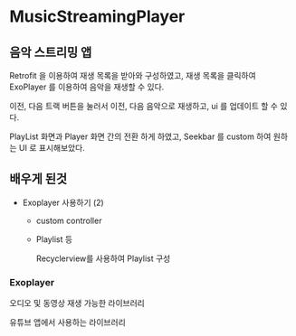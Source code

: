 # MusicStreamingPlayer

## 음악 스트리밍 앱

Retrofit 을 이용하여 재생 목록을 받아와 구성하였고,
재생 목록을 클릭하여 ExoPlayer 를 이용하여 음악을 재생할 수 있다.

이전, 다음 트랙 버튼을 눌러서 이전, 다음 음악으로 재생하고, ui 를 업데이트 할 수 있다.

PlayList 화면과 Player 화면 간의 전환 하게 하였고, Seekbar 를 custom 하여 원하는 UI 로 표시해보았다.


## 배우게 된것
* Exoplayer 사용하기 (2)
  - custom controller

  - Playlist 등
  
    Recyclerview를 사용하여 Playlist 구성
  
### Exoplayer
오디오 및 동영상 재생 가능한 라이브러리

유튜브 앱에서 사용하는 라이브러리
